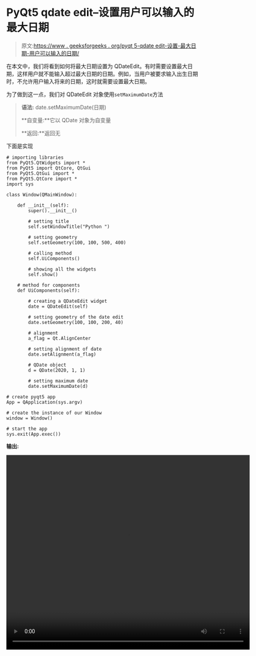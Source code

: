 # PyQt5 qdate edit–设置用户可以输入的最大日期

> 原文:[https://www . geeksforgeeks . org/pyqt 5-qdate edit-设置-最大日期-用户可以输入的日期/](https://www.geeksforgeeks.org/pyqt5-qdateedit-setting-maximum-date-which-user-can-enter/)

在本文中，我们将看到如何将最大日期设置为 QDateEdit。有时需要设置最大日期，这样用户就不能输入超过最大日期的日期。例如，当用户被要求输入出生日期时，不允许用户输入将来的日期，这时就需要设置最大日期。

为了做到这一点，我们对 QDateEdit 对象使用`setMaximumDate`方法

> **语法:** date.setMaximumDate(日期)
> 
> **自变量:**它以 QDate 对象为自变量
> 
> **返回:**返回无

下面是实现

```
# importing libraries
from PyQt5.QtWidgets import * 
from PyQt5 import QtCore, QtGui
from PyQt5.QtGui import * 
from PyQt5.QtCore import * 
import sys

class Window(QMainWindow):

    def __init__(self):
        super().__init__()

        # setting title
        self.setWindowTitle("Python ")

        # setting geometry
        self.setGeometry(100, 100, 500, 400)

        # calling method
        self.UiComponents()

        # showing all the widgets
        self.show()

    # method for components
    def UiComponents(self):

        # creating a QDateEdit widget
        date = QDateEdit(self)

        # setting geometry of the date edit
        date.setGeometry(100, 100, 200, 40)

        # alignment
        a_flag = Qt.AlignCenter

        # setting alignment of date
        date.setAlignment(a_flag)

        # QDate object
        d = QDate(2020, 1, 1)

        # setting maximum date
        date.setMaximumDate(d)

# create pyqt5 app
App = QApplication(sys.argv)

# create the instance of our Window
window = Window()

# start the app
sys.exit(App.exec())
```

**输出:**

<video class="wp-video-shortcode" id="video-445908-1" width="640" height="512" preload="metadata" controls=""><source type="video/mp4" src="https://media.geeksforgeeks.org/wp-content/uploads/20200704012558/Python-2020-07-04-01-25-21.mp4?_=1">[https://media.geeksforgeeks.org/wp-content/uploads/20200704012558/Python-2020-07-04-01-25-21.mp4](https://media.geeksforgeeks.org/wp-content/uploads/20200704012558/Python-2020-07-04-01-25-21.mp4)</video>